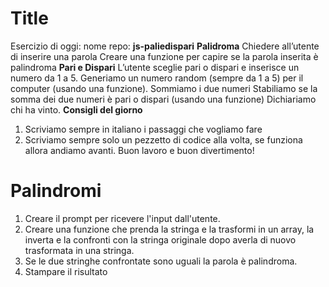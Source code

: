 Title
===

Esercizio di oggi:
nome repo: **js-paliedispari**
**Palidroma**
Chiedere all’utente di inserire una parola
Creare una funzione per capire se la parola inserita è palindroma
**Pari e Dispari**
L’utente sceglie pari o dispari e inserisce un numero da 1 a 5.
Generiamo un numero random (sempre da 1 a 5) per il computer (usando una funzione).
Sommiamo i due numeri
Stabiliamo se la somma dei due numeri è pari o dispari (usando una funzione)
Dichiariamo chi ha vinto.
**Consigli del giorno**
1. Scriviamo sempre in italiano i passaggi che vogliamo fare
2. Scriviamo sempre solo un pezzetto di codice alla volta, se funziona allora andiamo avanti.
Buon lavoro e buon divertimento!

Palindromi
===
1. Creare il prompt per ricevere l'input dall'utente.
2. Creare una funzione che prenda la stringa e la trasformi in un array, la inverta e la confronti con la stringa originale dopo averla di nuovo trasformata in una stringa.
3. Se le due stringhe confrontate sono uguali la parola è palindroma.
4. Stampare il risultato
